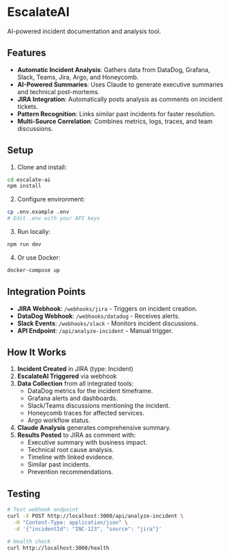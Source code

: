 # EscalateAI

AI-powered incident documentation and analysis tool.

## Features

- **Automatic Incident Analysis**: Gathers data from DataDog, Grafana, Slack, Teams, Jira, Argo, and Honeycomb.
- **AI-Powered Summaries**: Uses Claude to generate executive summaries and technical post-mortems.
- **JIRA Integration**: Automatically posts analysis as comments on incident tickets.
- **Pattern Recognition**: Links similar past incidents for faster resolution.
- **Multi-Source Correlation**: Combines metrics, logs, traces, and team discussions.

## Setup

1. Clone and install:
```bash
cd escalate-ai
npm install
```

2. Configure environment:
```bash
cp .env.example .env
# Edit .env with your API keys
```

3. Run locally:
```bash
npm run dev
```

4. Or use Docker:
```bash
docker-compose up
```

## Integration Points

- **JIRA Webhook**: `/webhooks/jira` - Triggers on incident creation.
- **DataDog Webhook**: `/webhooks/datadog` - Receives alerts.
- **Slack Events**: `/webhooks/slack` - Monitors incident discussions.
- **API Endpoint**: `/api/analyze-incident` - Manual trigger.

## How It Works

1. **Incident Created** in JIRA (type: Incident)
2. **EscalateAI Triggered** via webhook
3. **Data Collection** from all integrated tools:
   - DataDog metrics for the incident timeframe.
   - Grafana alerts and dashboards.
   - Slack/Teams discussions mentioning the incident.
   - Honeycomb traces for affected services.
   - Argo workflow status.
4. **Claude Analysis** generates comprehensive summary.
5. **Results Posted** to JIRA as comment with:
   - Executive summary with business impact.
   - Technical root cause analysis.
   - Timeline with linked evidence.
   - Similar past incidents.
   - Prevention recommendations.

## Testing

```bash
# Test webhook endpoint
curl -X POST http://localhost:3000/api/analyze-incident \
  -H "Content-Type: application/json" \
  -d '{"incidentId": "INC-123", "source": "jira"}'

# Health check
curl http://localhost:3000/health
```